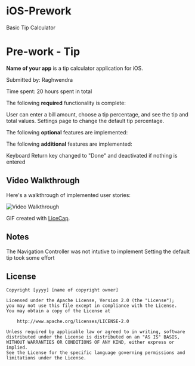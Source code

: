 # iOS-Prework
Basic Tip Calculator
# Pre-work - Tip

**Name of your app** is a tip calculator application for iOS.

Submitted by: Raghwendra

Time spent: 20 hours spent in total


The following **required** functionality is complete:

 User can enter a bill amount, choose a tip percentage, and see the tip and total values.
 Settings page to change the default tip percentage.

The following **optional** features are implemented:

The following **additional** features are implemented:

Keyboard Return key changed to "Done" and deactivated if nothing is entered

## Video Walkthrough 

Here's a walkthrough of implemented user stories:

<img src='http://i.imgur.com/ioxm62a.gif' title='Video Walkthrough' width='' alt='Video Walkthrough' />

GIF created with [LiceCap](http://www.cockos.com/licecap/).

## Notes

The Navigation Controller was not intutive to implement
Setting the default tip took some effort

## License

    Copyright [yyyy] [name of copyright owner]

    Licensed under the Apache License, Version 2.0 (the "License");
    you may not use this file except in compliance with the License.
    You may obtain a copy of the License at

        http://www.apache.org/licenses/LICENSE-2.0

    Unless required by applicable law or agreed to in writing, software
    distributed under the License is distributed on an "AS IS" BASIS,
    WITHOUT WARRANTIES OR CONDITIONS OF ANY KIND, either express or implied.
    See the License for the specific language governing permissions and
    limitations under the License.
